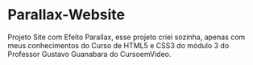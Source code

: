 # Parallax-Website
 Projeto Site com Efeito Parallax, esse projeto criei sozinha, apenas com meus conhecimentos do Curso de HTML5 e CSS3 do módulo 3 do Professor Gustavo Guanabara do CursoemVideo. 
